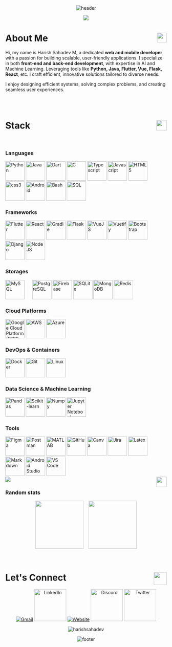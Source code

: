<!-- HEADER -->
<div align="center" width="100">
<!--   <img src="https://capsule-render.vercel.app/api?color=0:1408d0,50:0860d0,100:08c4d0&height=200&section=header&text=Welcome%20to%20My%20profile!&fontSize=30&type=waving&fontColor=fefefe&&animation=fadeIn" -->
<img src="https://capsule-render.vercel.app/api?color=0:1408d0,50:0860d0,100:08c4d0&height=200&section=header&text=Greetings!&fontSize=30&type=waving&fontColor=fefefe&&animation=fadeIn"
  alt="header"/>
</div>
<p align="center">
  <a href="https://github.com/harishsahadev"><img src="https://readme-typing-svg.herokuapp.com?color=%2336BCF7&center=true&vCenter=true&lines=Hi%2C+I+am+Harish+Sahadev;Passionate++Developer+from+India;Web+Dev;App+Dev;Data+Science;Machine+Learning;+%3C3"></a>
</p>

<!-- About Me -->
<div>
  <h1>About Me <img align="right" src = "https://github.com/7oSkaaa/7oSkaaa/blob/main/Images/about_me.gif?raw=true" width = 30px></h1>

  <p>Hi, my name is Harish Sahadev M, a dedicated <strong>web and mobile developer</strong> with a passion for building scalable, user-friendly applications. I specialize in both <strong>front-end and back-end development</strong>, with expertise in AI and Machine Learning. Leveraging tools like <strong>Python, Java, Flutter, Vue, Flask, React</strong>, etc. I craft efficient, innovative solutions tailored to diverse needs.</p>
  <p>I enjoy designing efficient systems, solving complex problems, and creating seamless user experiences.</p>
  
</div>
</p>

<!-- <h3 align="center">
  Welcome to My profile!
  <img src="https://media.giphy.com/media/hvRJCLFzcasrR4ia7z/giphy.gif" width="28">
</h3> -->


</br>
</br>

<!-- STACK -->
<h1>Stack <img align="right" src = "https://media2.giphy.com/media/QssGEmpkyEOhBCb7e1/giphy.gif?cid=ecf05e47a0n3gi1bfqntqmob8g9aid1oyj2wr3ds3mg700bl&rid=giphy.gif" width = 32px> </h1>
<div align="left" width="100" >
  
  
  
  
  <!-- Languages -->
  </br>
  <h3>Languages</h3>
  <p align="left">
  <img
    src="https://user-images.githubusercontent.com/74038190/212257472-08e52665-c503-4bd9-aa20-f5a4dae769b5.gif" 
    title="Python"
    width="60px"
    alt="Python">
  <img
    src="https://cdn.jsdelivr.net/gh/devicons/devicon@latest/icons/java/java-original-wordmark.svg"
    title="Java"
    width="60px"
    alt="Java">
  <img
    src="https://cdn.jsdelivr.net/gh/devicons/devicon@latest/icons/dart/dart-original.svg"
    title="Dart"
    width="60px"
    alt="Dart">
  <img
    src="https://github.com/Anmol-Baranwal/Cool-GIFs-For-GitHub/assets/74038190/e0d299f2-767c-4c21-bd49-90f2a19f1a78"
    title="C"
    width="60px"
    alt="C">
  <img
    src="https://cdn.jsdelivr.net/gh/devicons/devicon@latest/icons/typescript/typescript-original.svg"
    title="Typescript"
    width="60px"
    alt="Typescript">
  <img
    src="https://user-images.githubusercontent.com/74038190/212257454-16e3712e-945a-4ca2-b238-408ad0bf87e6.gif"
    title="Javascript"
    width="60px"
    alt="Javascript">
  <img
    src="https://github.com/Anmol-Baranwal/Cool-GIFs-For-GitHub/assets/74038190/29fd6286-4e7b-4d6c-818f-c4765d5e39a9"
    title="HTML5"
    width="60px"
    alt="HTML5">
  <img
    src="https://github.com/Anmol-Baranwal/Cool-GIFs-For-GitHub/assets/74038190/67f477ed-6624-42da-99f0-1a7b1a16eecb"
    title="CSS"
    width="60px"
    alt="css3">
  <img
    src="https://user-images.githubusercontent.com/74038190/212281763-e6ecd7ef-c4aa-45b6-a97c-f33f6bb592bd.gif"
    title="Android"
    width="60px"
    alt="Android">
  <img
    src="https://cdn.jsdelivr.net/gh/devicons/devicon@latest/icons/bash/bash-original.svg"
    title="Bash"
    width="60px"
    alt="Bash">
  <img
    src="https://cdn.jsdelivr.net/gh/devicons/devicon@latest/icons/azuresqldatabase/azuresqldatabase-original.svg"
    title="SQL"
    width="60px"
    alt="SQL">
  
  <!-- Frameworks -->
  </br>
  <h3>Frameworks</h3>
  <img
    src="https://cdn.jsdelivr.net/gh/devicons/devicon@latest/icons/flutter/flutter-original.svg"
    title="Flutter"
    width="60px"
    alt="Flutter">
  <img
    src="https://user-images.githubusercontent.com/74038190/212257467-871d32b7-e401-42e8-a166-fcfd7baa4c6b.gif"
    title="React"
    width="60px"
    alt="React">
  <img
    src="https://cdn.jsdelivr.net/gh/devicons/devicon@latest/icons/gradle/gradle-original.svg"
    title="Gradle"
    width="60px"
    alt="Gradle">
  <img
    src="https://cdn.jsdelivr.net/gh/devicons/devicon@latest/icons/flask/flask-original-wordmark.svg"
    title="Flask"
    width="60px"
    alt="Flask">
  <img
    src="https://user-images.githubusercontent.com/74038190/212257463-4d082cb4-7483-4eaf-bc25-6dde2628aabd.gif"
    title="VueJS"
    width="60px"
    alt="VueJS">
  <img
    src="https://cdn.jsdelivr.net/gh/devicons/devicon@latest/icons/vuetify/vuetify-original.svg"
    title="Vuetify"
    width="60px"
    alt="Vuetify">
  <img
    src="https://cdn.jsdelivr.net/gh/devicons/devicon@latest/icons/bootstrap/bootstrap-original-wordmark.svg"
    title="Bootstap"
    width="60px"
    alt="Bootstrap">
  <img
    src="https://cdn.jsdelivr.net/gh/devicons/devicon@latest/icons/django/django-plain.svg"
    title="Django"
    width="60px"
    alt="Django">
  <img
    src="https://cdn.jsdelivr.net/gh/devicons/devicon@latest/icons/nodejs/nodejs-plain-wordmark.svg"
    title="NodeJS"
    width="60px"
    alt="NodeJS">
  
  <!-- Storages -->
  </br>
  <h3>Storages</h3>
  <img
    src="https://cdn.jsdelivr.net/gh/devicons/devicon@latest/icons/mysql/mysql-original-wordmark.svg"
    title="MySQL"
    width="60px"
    alt="MySQL">
    &nbsp;&nbsp;&nbsp;&nbsp;
  <img
    src="https://cdn.jsdelivr.net/gh/devicons/devicon@latest/icons/postgresql/postgresql-original-wordmark.svg"
    title="PostgreSQL"
    width="60px"
    alt="PostgreSQL">
  <img
    src="https://github.com/Anmol-Baranwal/Cool-GIFs-For-GitHub/assets/74038190/3c16d4f2-b757-4c70-8f42-43d5dddd2c36"
    title="Firebase"
    width="60px"
    alt="Firebase">
  <img
    src="https://cdn.jsdelivr.net/gh/devicons/devicon@latest/icons/sqlite/sqlite-original-wordmark.svg"
    title="SQLite"
    width="60px"
    alt="SQLite">
<!--   <img
    src="https://cdn.jsdelivr.net/gh/devicons/devicon@latest/icons/postgresql/postgresql-original-wordmark.svg"
    title="CockroachDB"
    width="60px"
    alt="CockroachDB">
    &nbsp;&nbsp;&nbsp;&nbsp; -->
  <img
    src="https://github.com/Anmol-Baranwal/Cool-GIFs-For-GitHub/assets/74038190/398b19b1-9aae-4c1f-8bc0-d172a2c08d68"
    title="MongoDB"
    width="60px"
    alt="MongoDB">
  <img
    src="https://cdn.jsdelivr.net/gh/devicons/devicon@latest/icons/redis/redis-original-wordmark.svg"
    title="Redis"
    width="60px"
    alt="Redis">

  <!-- Cloud Platforms -->
  </br>
  <h3>Cloud Platforms</h3>
  <img
    src="https://cdn.jsdelivr.net/gh/devicons/devicon@latest/icons/googlecloud/googlecloud-original.svg"
    title="Google Cloud Platform (GCP)"
    width="60px"
    alt="Google Cloud Platform (GCP)">
<!--     &nbsp;&nbsp;&nbsp;&nbsp; -->
  <img
    src="https://cdn.jsdelivr.net/gh/devicons/devicon@latest/icons/amazonwebservices/amazonwebservices-plain-wordmark.svg"
    title="Amazon AWS"
    width="60px"
    alt="AWS">
<!--     &nbsp;&nbsp;&nbsp;&nbsp; -->
  <img
    src="https://cdn.jsdelivr.net/gh/devicons/devicon@latest/icons/azure/azure-original.svg"
    title="Microsoft Azure"
    width="60px"
    alt="Azure">
<!--     &nbsp;&nbsp;&nbsp;&nbsp; -->


  
  <!-- DevOps & Containers -->
  </br>
  <h3>DevOps & Containers</h3>
  <img
    src="https://cdn.jsdelivr.net/gh/devicons/devicon@latest/icons/docker/docker-original-wordmark.svg"
    title="Docker"
    width="60px"
    alt="Docker">
<!--     &nbsp;&nbsp;&nbsp;&nbsp; -->
  <img
    src="https://user-images.githubusercontent.com/74038190/212281775-b468df30-4edc-4bf8-a4ee-f52e1aaddc86.gif"
    title="Git"
    width="60px"
    alt="Git">
<!--     &nbsp;&nbsp;&nbsp;&nbsp; -->
  <img
    src="https://cdn.jsdelivr.net/gh/devicons/devicon@latest/icons/linux/linux-original.svg"
    title="Linux"
    width="60px"
    alt="Linux">
<!--     &nbsp;&nbsp;&nbsp;&nbsp; -->


  <!-- Data Science & Machine Learning-->
  </br>
  <h3>Data Science & Machine Learning</h3>
  <img
    src="https://cdn.jsdelivr.net/gh/devicons/devicon@latest/icons/pandas/pandas-original-wordmark.svg"
    title="Pandas"
    width="60px"
    alt="Pandas">
<!--     &nbsp;&nbsp;&nbsp;&nbsp; -->
  <img
    src="https://cdn.jsdelivr.net/gh/devicons/devicon@latest/icons/scikitlearn/scikitlearn-original.svg"
    title="Scikit-learn"
    width="60px"
    alt="Scikit-learn">
<!--     &nbsp;&nbsp;&nbsp;&nbsp; -->
  <img
    src="https://cdn.jsdelivr.net/gh/devicons/devicon@latest/icons/numpy/numpy-original.svg"
    title="Numpy"
    width="60px"
    alt="Numpy">
<!--     &nbsp;&nbsp;&nbsp;&nbsp; -->
  <img
    src="https://cdn.jsdelivr.net/gh/devicons/devicon@latest/icons/jupyter/jupyter-original-wordmark.svg"
    title="Jupyter Notebook"
    width="60px"
    alt="Jupyter Notebook">
<!--     &nbsp;&nbsp;&nbsp;&nbsp; -->
  

  
  <!-- Tools -->
  </br>
  <h3>Tools</h3>
  <img
    src="https://cdn.jsdelivr.net/gh/devicons/devicon@latest/icons/figma/figma-original.svg"
    title="Figma"
    width="60px"
    alt="Figma">
<!--     &nbsp;&nbsp;&nbsp;&nbsp; -->
  <img
    src="https://cdn.jsdelivr.net/gh/devicons/devicon@latest/icons/postman/postman-original.svg"
    title="Postman"
    width="60px"
    alt="Postman">
<!--     &nbsp;&nbsp;&nbsp;&nbsp; -->
  <img
    src="https://cdn.jsdelivr.net/gh/devicons/devicon@latest/icons/matlab/matlab-original.svg"
    title="MATLAB"
    width="60px"
    alt="MATLAB">
<!--     &nbsp;&nbsp;&nbsp;&nbsp; -->
  <img
    src="https://user-images.githubusercontent.com/74038190/212257468-1e9a91f1-b626-4baa-b15d-5c385dfa7ed2.gif"
    title="GitHub"
    width="60px"
    alt="GitHub">
<!--     &nbsp;&nbsp;&nbsp;&nbsp; -->
  <img
    src="https://cdn.jsdelivr.net/gh/devicons/devicon@latest/icons/canva/canva-original.svg"
    title="Canva"
    width="60px"
    alt="Canva">
<!--     &nbsp;&nbsp;&nbsp;&nbsp; -->
  <img
    src="https://cdn.jsdelivr.net/gh/devicons/devicon@latest/icons/jira/jira-original-wordmark.svg"
    title="Jira"
    width="60px"
    alt="Jira">
<!--     &nbsp;&nbsp;&nbsp;&nbsp; -->
  <img
    src="https://cdn.jsdelivr.net/gh/devicons/devicon@latest/icons/latex/latex-original.svg"
    title="Latex"
    width="60px"
    alt="Latex">
<!--     &nbsp;&nbsp;&nbsp;&nbsp; -->
  <img
    src="https://cdn.jsdelivr.net/gh/devicons/devicon@latest/icons/markdown/markdown-original.svg"
    title="Markdown"
    width="60px"
    alt="Markdown">
<!--     &nbsp;&nbsp;&nbsp;&nbsp; -->
  <img
    src="https://cdn.jsdelivr.net/gh/devicons/devicon@latest/icons/androidstudio/androidstudio-original.svg"
    title="Android Studio"
    width="60px"
    alt="Android Studio">
<!--     &nbsp;&nbsp;&nbsp;&nbsp; -->
  <img
    src="https://cdn.jsdelivr.net/gh/devicons/devicon@latest/icons/vscode/vscode-original-wordmark.svg"
    width="60px"
    alt="VS Code">
<!--     &nbsp;&nbsp;&nbsp;&nbsp; -->
</br>

  <img align="right" src = "https://media2.giphy.com/media/QssGEmpkyEOhBCb7e1/giphy.gif?cid=ecf05e47a0n3gi1bfqntqmob8g9aid1oyj2wr3ds3mg700bl&rid=giphy.gif" width = 32px> 
</div>

<!--horizontal divider(gradiant)-->
<img src="https://user-images.githubusercontent.com/73097560/115834477-dbab4500-a447-11eb-908a-139a6edaec5c.gif">

<h3>Random stats</h3>

<p align= "center">
<!--   <img height= "150" src="https://github-readme-stats.vercel.app/api/top-langs?username=harishsahadev&show_icons=true&theme=dracula&locale=en&layout=compact" alt="harishsahadev" />
  <img height= "150" src="https://github-readme-stats.vercel.app/api?username=harishsahadev&show_icons=true&theme=dracula&locale=en" alt="harishsahadev" /> -->
  <img height= "150" src="https://github-readme-stats.vercel.app/api?username=harishsahadev&theme=react&show_icons=true&include_all_commits=true" />
  &nbsp;&nbsp;
  <img height= "150" src="https://github-readme-stats.vercel.app/api/top-langs/?username=harishsahadev&theme=react&layout=compact" />
</p>

</br>


<h1>Let's Connect <img align="right" src="https://user-images.githubusercontent.com/74038190/235294016-6556559a-ed58-4ca6-a4c9-c307cbe0b6b7.gif" width="40"> </h1>
<p align="center">
	<a href="mailto:harishsahadev@gmail.com"><img src="https://img.icons8.com/?size=100&id=nQ4dZIRCI0nW&format=png&color=000000" alt="Gmail"/></a>
	<a href="https://www.linkedin.com/in/harishsahadev/" target="_blank"><img src="https://user-images.githubusercontent.com/74038190/235294012-0a55e343-37ad-4b0f-924f-c8431d9d2483.gif" width="100" alt="LinkedIn"/></a>
	<a href="https://harishsahadev.github.io/Portfolio_site/" target="_blank"><img src="https://img.icons8.com/?size=100&id=68247&format=png&color=000000" alt="Website"/></a>
	<a href="https://discord.com/channels/322122153451323392" target="_blank"><img src="https://user-images.githubusercontent.com/74038190/235294015-47144047-25ab-417c-af1b-6746820a20ff.gif" width="100" alt="Discord"/></a>
<!--   	<a href="https://www.facebook.com/harish.sahadev.1" target="_blank"><img src="https://img.icons8.com/?size=100&id=118568&format=png&color=000000" alt="Facebook"/></a>  -->
<!-- 	<a href="https://instagram.com/harishsahadev" target="_blank"><img src="https://img.icons8.com/?size=100&id=YtpeVQhQ8USm&format=png&color=000000" alt="Instagram"/></a>  -->
 	<a href="https://x.com/harishsahadev" target="_blank"><img src="https://github.com/Anmol-Baranwal/Cool-GIFs-For-GitHub/assets/74038190/cc4fe88c-7f7a-41d8-b449-34b7a178c1c6" width="100" alt="Twitter"/></a>
 <!-- 	<a href="https://github.com/harishsahadev" target="_blank"><img src="https://img.icons8.com/?size=100&id=sbhfmWq4KRr1&format=png&color=000000" alt="GitHub"/></a> -->
 <!-- 	<a href="https://www.youtube.com/channel/UC7V1Gm8V0kRLp_EHB8aDj2A"><img src="https://img.icons8.com/?size=100&id=XnsQJWiCOaJw&format=png&color=000000" alt="Youtube"/></a> -->
</p>
	

<p align= "center"> 
  <img src="https://komarev.com/ghpvc/?username=harishsahadev&label=Profile%20views&color=0e75b6&style=plastic" alt="harishsahadev" /> 
<!--   <img
    src="https://hits.seeyoufarm.com/api/count/incr/badge.svg?url=https://github.com/harishsahadev/&title=Profile%20Views"
    alt="Profile Views"> -->
</p>

<!-- Random words mashup
![Words](https://github.com/user-attachments/assets/f83a4bf3-0dc5-46c4-be78-0b3217e9a91e)
-->

<!-- FOOTER -->
<div align="center" width="100">
  <img src="https://capsule-render.vercel.app/api?color=0:1408d0,50:0860d0,100:08c4d0&height=100&section=footer&fontSize=30&type=waving&fontColor=fefefe"
  alt="footer" />
</div>

